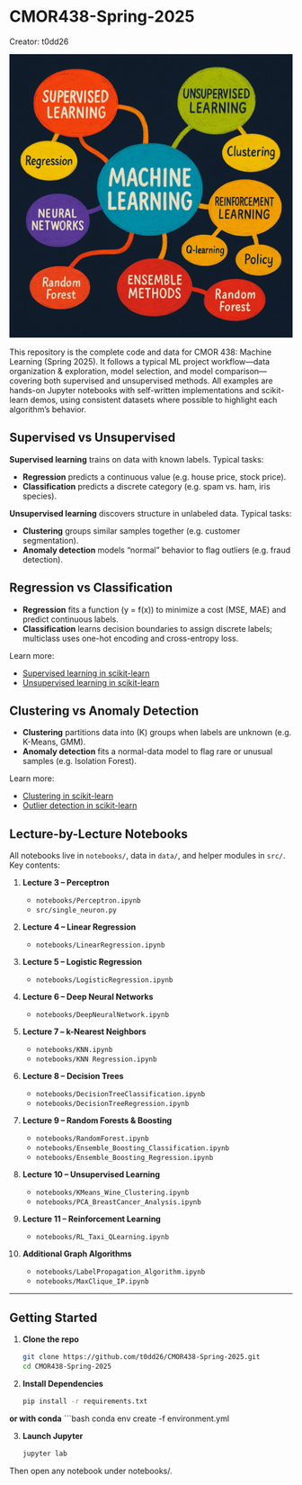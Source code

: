 # CMOR438-Spring-2025  
Creator: t0dd26  

![Machine Learning](machineLearning.jpg)  

This repository is the complete code and data for CMOR 438: Machine Learning (Spring 2025). It follows a typical ML project workflow—data organization & exploration, model selection, and model comparison—covering both supervised and unsupervised methods. All examples are hands-on Jupyter notebooks with self-written implementations and scikit-learn demos, using consistent datasets where possible to highlight each algorithm’s behavior.

## Supervised vs Unsupervised  
**Supervised learning** trains on data with known labels. Typical tasks:  
- **Regression** predicts a continuous value (e.g. house price, stock price).  
- **Classification** predicts a discrete category (e.g. spam vs. ham, iris species).

**Unsupervised learning** discovers structure in unlabeled data. Typical tasks:  
- **Clustering** groups similar samples together (e.g. customer segmentation).  
- **Anomaly detection** models “normal” behavior to flag outliers (e.g. fraud detection).

## Regression vs Classification  
- **Regression** fits a function \(y = f(x)\) to minimize a cost (MSE, MAE) and predict continuous labels.  
- **Classification** learns decision boundaries to assign discrete labels; multiclass uses one-hot encoding and cross-entropy loss.  

Learn more:  
- [Supervised learning in scikit-learn](https://scikit-learn.org/stable/supervised_learning.html#supervised-learning)  
- [Unsupervised learning in scikit-learn](https://scikit-learn.org/stable/unsupervised_learning.html)

## Clustering vs Anomaly Detection  
- **Clustering** partitions data into \(K\) groups when labels are unknown (e.g. K-Means, GMM).  
- **Anomaly detection** fits a normal-data model to flag rare or unusual samples (e.g. Isolation Forest).  

Learn more:  
- [Clustering in scikit-learn](https://scikit-learn.org/stable/modules/clustering.html#clustering)  
- [Outlier detection in scikit-learn](https://scikit-learn.org/stable/modules/outlier_detection.html)  

## Lecture-by-Lecture Notebooks  
All notebooks live in `notebooks/`, data in `data/`, and helper modules in `src/`. Key contents:

1. **Lecture 3 – Perceptron**  
   - `notebooks/Perceptron.ipynb`  
   - `src/single_neuron.py`

2. **Lecture 4 – Linear Regression**  
   - `notebooks/LinearRegression.ipynb`

3. **Lecture 5 – Logistic Regression**  
   - `notebooks/LogisticRegression.ipynb`

4. **Lecture 6 – Deep Neural Networks**  
   - `notebooks/DeepNeuralNetwork.ipynb`

5. **Lecture 7 – k-Nearest Neighbors**  
   - `notebooks/KNN.ipynb`  
   - `notebooks/KNN Regression.ipynb`

6. **Lecture 8 – Decision Trees**  
   - `notebooks/DecisionTreeClassification.ipynb`  
   - `notebooks/DecisionTreeRegression.ipynb`

7. **Lecture 9 – Random Forests & Boosting**  
   - `notebooks/RandomForest.ipynb`  
   - `notebooks/Ensemble_Boosting_Classification.ipynb`  
   - `notebooks/Ensemble_Boosting_Regression.ipynb`

8. **Lecture 10 – Unsupervised Learning**  
   - `notebooks/KMeans_Wine_Clustering.ipynb`  
   - `notebooks/PCA_BreastCancer_Analysis.ipynb`

9. **Lecture 11 – Reinforcement Learning**  
   - `notebooks/RL_Taxi_QLearning.ipynb`

10. **Additional Graph Algorithms**  
    - `notebooks/LabelPropagation_Algorithm.ipynb`  
    - `notebooks/MaxClique_IP.ipynb`

---

## Getting Started

1. **Clone the repo**  
   ```bash
   git clone https://github.com/t0dd26/CMOR438-Spring-2025.git
   cd CMOR438-Spring-2025

2. **Install Dependencies**
    ```bash
    pip install -r requirements.txt
**or with conda**
    ```bash
    conda env create -f environment.yml

3. **Launch Jupyter**
    ```bash
    jupyter lab

Then open any notebook under notebooks/.